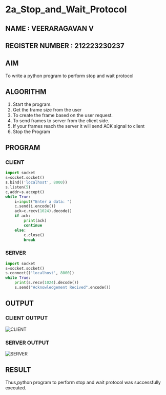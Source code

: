 # 2a_Stop_and_Wait_Protocol
## NAME : VEERARAGAVAN V
## REGISTER NUMBER : 212223230237
## AIM 
To write a python program to perform stop and wait protocol
## ALGORITHM
1. Start the program.
2. Get the frame size from the user
3. To create the frame based on the user request.
4. To send frames to server from the client side.
5. If your frames reach the server it will send ACK signal to client
6. Stop the Program
## PROGRAM
### CLIENT
```py
import socket
s=socket.socket()
s.bind(('localhost', 8000))
s.listen(5)
c,addr=s.accept()
while True:
    i=input("Enter a data: ")
    c.send(i.encode())
    ack=c.recv(1024).decode()
    if ack:
        print(ack)
        continue
    else:
        c.close()
        break

```
### SERVER
```py
import socket
s=socket.socket()
s.connect(('localhost', 8000))
while True:
    print(s.recv(1024).decode())
    s.send("Acknowledgement Recived".encode())

```
## OUTPUT
### CLIENT OUTPUT
![CLIENT](https://github.com/c-sanjay/2a_Stop_and_Wait_Protocol/assets/147139405/083f9ced-4a81-4324-8cb4-f4d73a442a39)

### SERVER OUTPUT
![SERVER](https://github.com/c-sanjay/2a_Stop_and_Wait_Protocol/assets/147139405/28f3d13a-6ded-4b48-bcbd-e825661904b6)


## RESULT

Thus,python program to perform stop and wait protocol was successfully executed.
